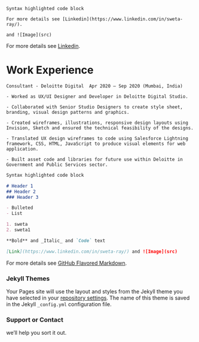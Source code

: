 ```
Syntax highlighted code block

For more details see [Linkedin](https://www.linkedin.com/in/sweta-ray/).

and ![Image](src)
```

For more details see [Linkedin](https://www.linkedin.com/in/sweta-ray/).

# Work Experience
```
Consultant - Deloitte Digital  Apr 2020 – Sep 2020 (Mumbai, India)

- Worked as UX/UI Designer and Developer in Deloitte Digital Studio.

- Collaborated with Senior Studio Designers to create style sheet, branding, visual design patterns and graphics.

- Created wireframes, illustrations, responsive design layouts using Invision, Sketch and ensured the technical feasibility of the designs.

- Translated UX design wireframes to code using Salesforce Lightning framework, CSS, HTML, JavaScript to produce visual elements for web application.

- Built asset code and libraries for future use within Deloitte in Government and Public Services sector.
```

```markdown
Syntax highlighted code block

# Header 1
## Header 2
### Header 3

- Bulleted
- List

1. sweta
2. sweta1

**Bold** and _Italic_ and `Code` text

[Link](https://www.linkedin.com/in/sweta-ray/) and ![Image](src)
```

For more details see [GitHub Flavored Markdown](https://guides.github.com/features/mastering-markdown/).

### Jekyll Themes

Your Pages site will use the layout and styles from the Jekyll theme you have selected in your [repository settings](https://github.com/Swetaray28/sweta-ray.github.io/settings/pages). The name of this theme is saved in the Jekyll `_config.yml` configuration file.

### Support or Contact

 we’ll help you sort it out.

